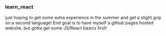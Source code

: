 ### learn_react
just hoping to get some extra experience in the summer and get a slight grip on a second language! 
End goal is to have myself a github pages hosted website, but gotta get some JS/React basics first! 
